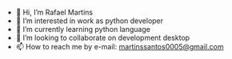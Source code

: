 - 👋 Hi, I’m Rafael Martins
- 👀 I’m interested in work as python developer
- 🌱 I’m currently learning python language
- 💞️ I’m looking to collaborate on development desktop
- 📫 How to reach me by e-mail: martinssantos0005@gmail.com

<!---
RafaelMartins77/RafaelMartins77 is a ✨ special ✨ repository because its `README.md` (this file) appears on your GitHub profile.
You can click the Preview link to take a look at your changes.
--->
